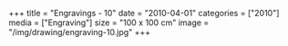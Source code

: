+++
title = "Engravings - 10"
date = "2010-04-01"
categories = ["2010"]
media = ["Engraving"]
size = "100 x 100 cm"
image = "/img/drawing/engraving-10.jpg"
+++
